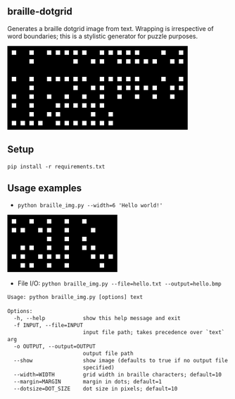 braille-dotgrid
-----

Generates a braille dotgrid image from text.
Wrapping is irrespective of word boundaries; this is a stylistic generator for puzzle purposes.

![alphabet](examples/alphabet.bmp)


## Setup

```
pip install -r requirements.txt
```

## Usage examples

- `python braille_img.py --width=6 'Hello world!'`

![](examples/hello6.bmp)

- File I/O: `python braille_img.py --file=hello.txt --output=hello.bmp`

```
Usage: python braille_img.py [options] text

Options:
  -h, --help            show this help message and exit
  -f INPUT, --file=INPUT
                        input file path; takes precedence over `text` arg
  -o OUTPUT, --output=OUTPUT
                        output file path
  --show                show image (defaults to true if no output file
                        specified)
  --width=WIDTH         grid width in braille characters; default=10
  --margin=MARGIN       margin in dots; default=1
  --dotsize=DOT_SIZE    dot size in pixels; default=10
```
